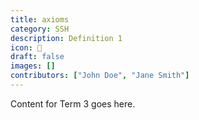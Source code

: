 ```yaml
---
title: axioms
category: SSH
description: Definition 1
icon: 🍄
draft: false
images: []
contributors: ["John Doe", "Jane Smith"]
---
```


Content for Term 3 goes here.
